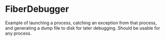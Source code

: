# FiberDebugger

Example of launching a process, catching an exception from that process, and generating a dump file to disk for later debugging. Should be usable for any process. 

